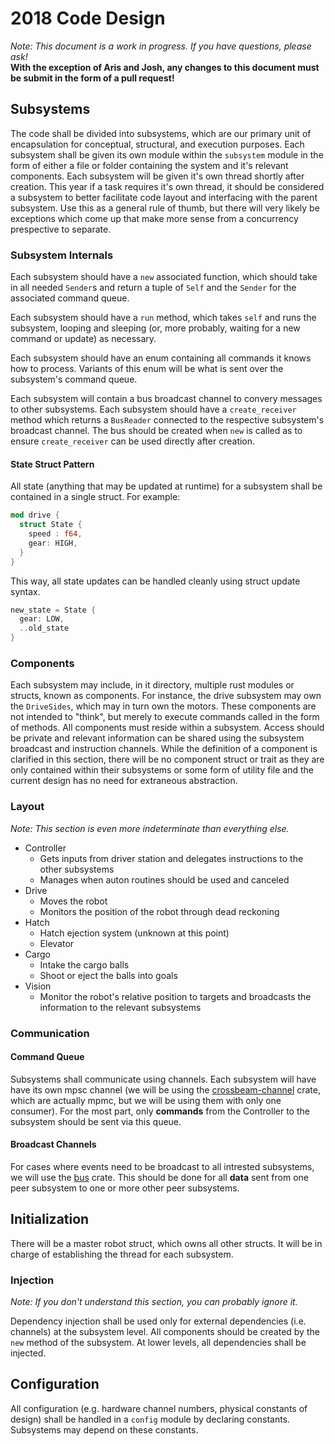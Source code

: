 # 2018 Code Design
*Note: This document is a work in progress. If you have questions, please ask!* <br>
**With the exception of Aris and Josh, any changes to this document must be submit in the form of a pull request!**

## Subsystems
The code shall be divided into subsystems, which are our primary unit of encapsulation for conceptual, 
structural, and execution purposes. Each subsystem shall be given its own module within the `subsystem` module in the form of either a file or folder containing the system and it's relevant components. Each subsystem will be given it's own thread shortly after creation. 
This year if a task requires it's own thread, it should be considered a subsystem to better facilitate code layout and interfacing with the parent subsystem. Use this as a general rule of thumb, but there will very likely be exceptions which come up that make more sense from a concurrency prespective to separate.

### Subsystem Internals
Each subsystem should have a `new` associated function, which should take in all needed `Sender`s
and return a tuple of `Self` and the `Sender` for the associated command queue.

Each subsystem should have a `run` method, which takes `self` and runs the subsystem, looping
and sleeping (or, more probably, waiting for a new command or update) as necessary.

Each subsystem should have an enum containing all commands it knows how to process. Variants of this enum
will be what is sent over the subsystem's command queue.

Each subsystem will contain a bus broadcast channel to convery messages to other subsystems.
Each subsystem should have a `create_receiver` method which returns a `BusReader` connected to the
respective subsystem's broadcast channel. The bus should be created when `new` is called as to ensure
`create_receiver` can be used directly after creation.

#### State Struct Pattern
All state (anything that may be updated at runtime) for a subsystem shall be contained in a single struct.
For example:
```rust
mod drive {
  struct State {
    speed : f64,
    gear: HIGH,
  }
}

```

This way, all state updates can be handled cleanly using struct update syntax. 
```rust
new_state = State {
  gear: LOW,
  ..old_state
}
```

### Components
Each subsystem may include, in it directory, multiple rust modules or structs, known as components.
For instance, the drive subsystem may own the `DriveSides`, which may in turn own the motors. These
components are not intended to "think", but merely to execute commands called in the form of methods.
All components must reside within a subsystem. Access should be private and relevant information can
be shared using the subsystem broadcast and instruction channels. While the definition of a component
is clarified in this section, there will be no component struct or trait as they are only contained within
their subsystems or some form of utility file and the current design has no need for extraneous abstraction.

### Layout
*Note: This section is even more indeterminate than everything else.* 

- Controller
  - Gets inputs from driver station and delegates instructions to the other subsystems
  - Manages when auton routines should be used and canceled
- Drive
  - Moves the robot
  - Monitors the position of the robot through dead reckoning
- Hatch
  - Hatch ejection system (unknown at this point)
  - Elevator
- Cargo
  - Intake the cargo balls
  - Shoot or eject the balls into goals
- Vision
  - Monitor the robot's relative position to targets and broadcasts the information to the relevant subsystems


### Communication
#### Command Queue
Subsystems shall communicate using channels. Each subsystem will have have its own mpsc channel
(we will be using the [crossbeam-channel] crate, which are actually mpmc, but we will be using them
with only one consumer). For the most part, only **commands** from the Controller to the subsystem
should be sent via this queue. 

#### Broadcast Channels
For cases where events need to be broadcast to all intrested subsystems, we will use the [bus] crate.
This should be done for all **data** sent from one peer subsystem to one or more other peer subsystems. 

## Initialization

There will be a master robot struct, which owns all other structs. It will be in charge of establishing
the thread for each subsystem.

### Injection
*Note: If you don't understand this section, you can probably ignore it.*

Dependency injection shall be used only for external dependencies (i.e. channels) at the subsystem
level. All components should be created by the `new` method of the subsystem. At lower levels,
all dependencies shall be injected.



## Configuration
All configuration (e.g. hardware channel numbers, physical constants of design) shall be handled 
in a `config` module by declaring constants. Subsystems may depend on these constants. 


[crossbeam-channel]: https://github.com/crossbeam-rs/crossbeam/tree/master/crossbeam-channel
[bus]: https://github.com/jonhoo/bus
